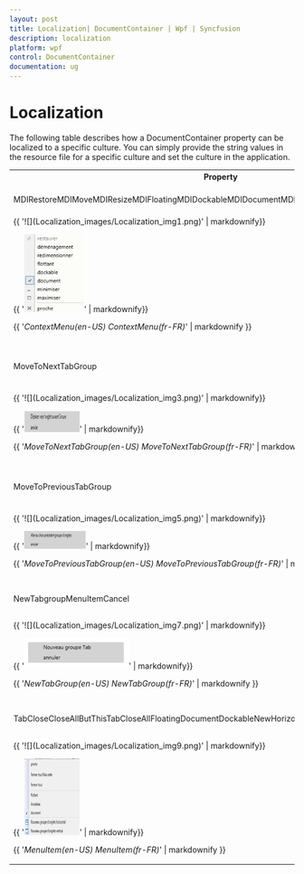 ```yaml
---
layout: post
title: Localization| DocumentContainer | Wpf | Syncfusion
description: localization
platform: wpf
control: DocumentContainer
documentation: ug
---
```


# Localization

The following table describes how a DocumentContainer property can be localized to a specific culture. You can simply provide the string values in the resource file for a specific culture and set the culture in the application.



<table>
<tr>
<th colspan = "5">
Property</th><th>
Description</th></tr>
<tr>
<td colspan = "5">
MDIRestoreMDIMoveMDIResizeMDIFloatingMDIDockableMDIDocumentMDIMinimizeMDIMaximizeMDIClose</td><td>
Sets the string for the context menu item in DocumentContainer.</td></tr>
<tr>
<td colspan = "6">
{{ '![](Localization_images/Localization_img1.png)' | markdownify}}

{{ '![C:/Users/Sugapriyam/Desktop/LocalizationUG_Doc Image/LocalizationUG_Doc Image/36.png](Localization_images/Localization_img2.png)' | markdownify}}

{{ '_ContextMenu(en-US)                                                      ContextMenu(fr-FR)_' | markdownify }}</td></tr>
<tr>
<td colspan = "4">
MoveToNextTabGroup </td><td colspan = "2">
Sets the string for MoveToNextTabGroup context menu item in DockingManager and DocumentContainer.</td></tr>
<tr>
<td colspan = "6">
{{ '![](Localization_images/Localization_img3.png)' | markdownify}}

{{ '![](Localization_images/Localization_img4.png)' | markdownify}}

{{ '_MoveToNextTabGroup(en-US)                                       MoveToNextTabGroup(fr-FR)_' | markdownify }}</td></tr>
<tr>
<td colspan = "3">
MoveToPreviousTabGroup</td><td colspan = "3">
Sets the string for MoveToPreviousTabGroup context menu item in DockingManager and DocumentContainer.</td></tr>
<tr>
<td colspan = "6">
{{ '![](Localization_images/Localization_img5.png)' | markdownify}}

{{ '![](Localization_images/Localization_img6.png)' | markdownify}}

{{ '_MoveToPreviousTabGroup(en-US)                           MoveToPreviousTabGroup(fr-FR)_' | markdownify }}</td></tr>
<tr>
<td colspan = "2">
NewTabgroupMenuItemCancel</td><td colspan = "4">
Sets the string for the Tab context menu item in DockingManager and DocumentContainer.</td></tr>
<tr>
<td colspan = "6">
{{ '![](Localization_images/Localization_img7.png)' | markdownify}}

{{ '![C:/Users/Sugapriyam/Desktop/LocalizationUG_Doc Image/LocalizationUG_Doc Image/48.png](Localization_images/Localization_img8.png)' | markdownify}}

{{ '_NewTabGroup(en-US)                                NewTabGroup(fr-FR)_' | markdownify }}</td></tr>
<tr>
<td>
TabCloseCloseAllButThisTabCloseAllFloatingDocumentDockableNewHorizontalTabGroupNewVerticalTabGroup</td><td colspan = "5">
Sets the string for the menu item in DocumentContainer and DockingManager.</td></tr>
<tr>
<td colspan = "6">
{{ '![](Localization_images/Localization_img9.png)' | markdownify}}

{{ '![](Localization_images/Localization_img10.png)' | markdownify}}

{{ '_MenuItem(en-US)                                                 MenuItem(fr-FR)_' | markdownify }}</td></tr>
</table>


